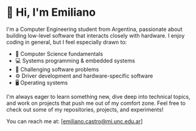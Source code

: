 # 👋 Hi, I'm Emiliano

I'm a Computer Engineering student from Argentina, passionate about building low-level software that interacts closely with hardware. I enjoy coding in general, but I feel especially drawn to:

- 🧠 Computer Science fundamentals  
- 💻 Systems programming & embedded systems  
- 🧩 Challenging software problems  
- ⚙️ Driver development and hardware-specific software  
- 🖥️ Operating systems

I'm always eager to learn something new, dive deep into technical topics, and work on projects that push me out of my comfort zone.
Feel free to check out some of my repositories, projects, and experiments!


You can reach me at: [emiliano.castro@mi.unc.edu.ar]


